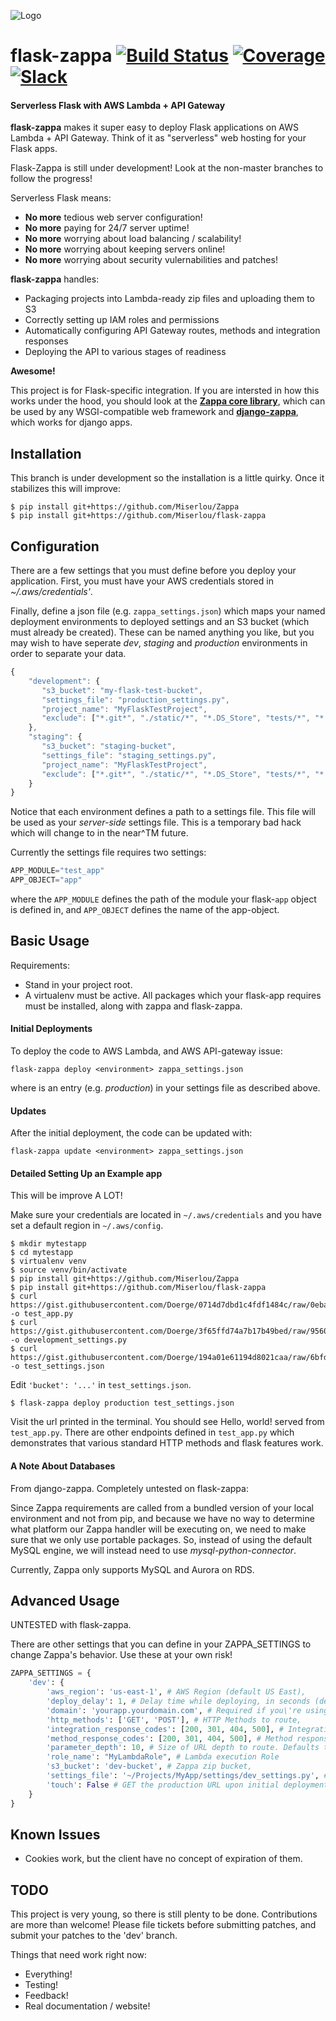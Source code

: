 ![Logo](http://i.imgur.com/vLflpND.gif)
# flask-zappa [![Build Status](https://travis-ci.org/Miserlou/flask-zappa.svg)](https://travis-ci.org/Miserlou/flask-zappa) [![Coverage](https://img.shields.io/coveralls/Miserlou/flask-zappa.svg)](https://coveralls.io/github/Miserlou/flask-zappa) [![Slack](https://img.shields.io/badge/chat-slack-ff69b4.svg)](https://slackautoinviter.herokuapp.com/)
#### Serverless Flask with AWS Lambda + API Gateway

**flask-zappa** makes it super easy to deploy Flask applications on AWS Lambda + API Gateway. Think of it as "serverless" web hosting for your Flask apps.

Flask-Zappa is still under development! Look at the non-master branches to follow the progress! 

Serverless Flask means:

* **No more** tedious web server configuration!
* **No more** paying for 24/7 server uptime!
* **No more** worrying about load balancing / scalability!
* **No more** worrying about keeping servers online!
* **No more** worrying about security vulernabilities and patches!

**flask-zappa** handles:

* Packaging projects into Lambda-ready zip files and uploading them to S3
* Correctly setting up IAM roles and permissions
* Automatically configuring API Gateway routes, methods and integration responses
* Deploying the API to various stages of readiness

__Awesome!__

This project is for Flask-specific integration. If you are intersted in how this works under the hood, you should look at the **[Zappa core library](https://github.com/Miserlou/Zappa)**, which can be used by any WSGI-compatible web framework and **[django-zappa](https://github.com/Miserlou/django-zappa)**, which works for django apps.

## Installation

This branch is under development so the installation is a little quirky. Once it stabilizes this will improve:

    $ pip install git+https://github.com/Miserlou/Zappa
    $ pip install git+https://github.com/Miserlou/flask-zappa

## Configuration

There are a few settings that you must define before you deploy your application. First, you must have your AWS credentials stored in _~/.aws/credentials'_.

Finally, define a json file (e.g. `zappa_settings.json`) which maps your named deployment environments to deployed settings and an S3 bucket (which must already be created). These can be named anything you like, but you may wish to have seperate _dev_, _staging_ and _production_ environments in order to separate your data.

```javascript
{
    "development": {
       "s3_bucket": "my-flask-test-bucket",
       "settings_file": "production_settings.py",
       "project_name": "MyFlaskTestProject",
       "exclude": ["*.git*", "./static/*", "*.DS_Store", "tests/*", "*.zip"]
    },
    "staging": {
       "s3_bucket": "staging-bucket",
       "settings_file": "staging_settings.py",
       "project_name": "MyFlaskTestProject",
       "exclude": ["*.git*", "./static/*", "*.DS_Store", "tests/*", "*.zip"]
    }
}
```

Notice that each environment defines a path to a settings file. This file will be used as your _server-side_ settings file. This is a temporary bad hack which will change to in the near^TM future.

Currently the settings file requires two settings:

```python
APP_MODULE="test_app"
APP_OBJECT="app"
```

where the `APP_MODULE` defines the path of the module your flask-`app` object is defined in, and `APP_OBJECT` defines the name of the app-object.

## Basic Usage

Requirements:
* Stand in your project root.
* A virtualenv must be active. All packages which your flask-app requires must be installed, along with zappa and flask-zappa.

#### Initial Deployments

To deploy the code to AWS Lambda, and  AWS API-gateway issue:

    flask-zappa deploy <environment> zappa_settings.json

where _<environment>_ is an entry (e.g. _production_) in your settings file as described above.

#### Updates

After the initial deployment, the code can be updated with:

    flask-zappa update <environment> zappa_settings.json

#### Detailed Setting Up an Example app

This will be improve A LOT!

Make sure your credentials are located in `~/.aws/credentials` and you have set a default region in `~/.aws/config`.

    $ mkdir mytestapp
    $ cd mytestapp
    $ virtualenv venv
    $ source venv/bin/activate
    $ pip install git+https://github.com/Miserlou/Zappa
    $ pip install git+https://github.com/Miserlou/flask-zappa
    $ curl https://gist.githubusercontent.com/Doerge/0714d7dbd1c4fdf1484c/raw/0ebaa6ba57c240393ff11abfb1703eeabd522c1b/test_app.py -o test_app.py
    $ curl https://gist.githubusercontent.com/Doerge/3f65ffd74a7b17b49bed/raw/956031dd0f946dd25b86e207bb3d73fac29043a2/development_settings.py -o development_settings.py
    $ curl https://gist.githubusercontent.com/Doerge/194a01e61194d8021caa/raw/6bfd8908d09fa62a81674051648c52645e392ee8/test_settings.json -o test_settings.json

Edit `'bucket': '...'` in `test_settings.json`.

    $ flask-zappa deploy production test_settings.json

Visit the url printed in the terminal. You should see Hello, world! served from `test_app.py`. There are other endpoints defined in `test_app.py` which demonstrates that various standard HTTP methods and flask features work.

#### A Note About Databases

From django-zappa. Completely untested on flask-zappa:

Since Zappa requirements are called from a bundled version of your local environment and not from pip, and because we have no way to determine what platform our Zappa handler will be executing on, we need to make sure that we only use portable packages. So, instead of using the default MySQL engine, we will instead need to use _mysql-python-connector_.

Currently, Zappa only supports MySQL and Aurora on RDS.


## Advanced Usage

UNTESTED with flask-zappa.

There are other settings that you can define in your ZAPPA_SETTINGS
to change Zappa's behavior. Use these at your own risk!

```python
ZAPPA_SETTINGS = {
    'dev': {
        'aws_region': 'us-east-1', # AWS Region (default US East),
        'deploy_delay': 1, # Delay time while deploying, in seconds (default 1)
        'domain': 'yourapp.yourdomain.com', # Required if you\'re using a domain
        'http_methods': ['GET', 'POST'], # HTTP Methods to route,
        'integration_response_codes': [200, 301, 404, 500], # Integration response status codes to route
        'method_response_codes': [200, 301, 404, 500], # Method response status codes to route
        'parameter_depth': 10, # Size of URL depth to route. Defaults to 5.
        'role_name': "MyLambdaRole", # Lambda execution Role
        's3_bucket': 'dev-bucket', # Zappa zip bucket,
        'settings_file': '~/Projects/MyApp/settings/dev_settings.py', # Server side settings file location,
        'touch': False # GET the production URL upon initial deployment (default True)
    }
}
```

## Known Issues

* Cookies work, but the client have no concept of expiration of them.

## TODO

This project is very young, so there is still plenty to be done. Contributions are more than welcome! Please file tickets before submitting patches, and submit your patches to the 'dev' branch.

Things that need work right now:

* Everything!
* Testing!
* Feedback!
* Real documentation / website!
